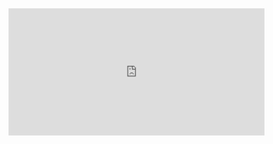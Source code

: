 <iframe height="500" style="width: 200%; transform: scale(.5);
transform-origin: 0 0;" scrolling="no" src="https://cuckoo.team/ckoW1xSDOWk7" frameborder="no">
</iframe>

